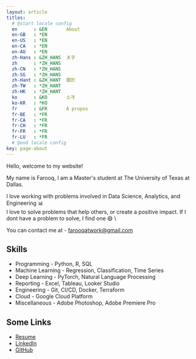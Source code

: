 ```yaml
---
layout: article
titles:
  # @start locale config
  en      : &EN       About
  en-GB   : *EN
  en-US   : *EN
  en-CA   : *EN
  en-AU   : *EN
  zh-Hans : &ZH_HANS  关于
  zh      : *ZH_HANS
  zh-CN   : *ZH_HANS
  zh-SG   : *ZH_HANS
  zh-Hant : &ZH_HANT  關於
  zh-TW   : *ZH_HANT
  zh-HK   : *ZH_HANT
  ko      : &KO       소개
  ko-KR   : *KO
  fr      : &FR       À propos
  fr-BE   : *FR
  fr-CA   : *FR
  fr-CH   : *FR
  fr-FR   : *FR
  fr-LU   : *FR
  # @end locale config
key: page-about
---
```


Hello, welcome to my website!

My name is Farooq, I am a Master's student at The University of Texas at Dallas.

I love working with problems involved in Data Science, Analytics, and Engineering 📊 \
I love to solve problems that help others, or create a positive impact. If I dont have a problem to solve, I find one 😄 \

You can contact me at - [farooqatwork@gmail.com](mailto:farooqatwork@gmail.com)


## Skills

- Programming      - Python, R, SQL
- Machine Learning - Regression, Classification, Time Series
- Deep Learning    - PyTorch, Natural Language Processing
- Reporting        - Excel, Tableau, Looker Studio
- Engineering      - Git, CI/CD, Docker, Terraform
- Cloud            - Google Cloud Platform
- Miscellaneous    - Adobe Photoshop, Adobe Premiere Pro

## Some Links

- [Resume](https://drive.google.com/file/d/13eRoi-EZHm16iUl2Bz4h_Cv2dflz2nyu/view?usp=share_link)
- [LinkedIn](www.linkedin.com/in/sk-farooq/) 
- [GitHub](https://github.com/nimblefox)

